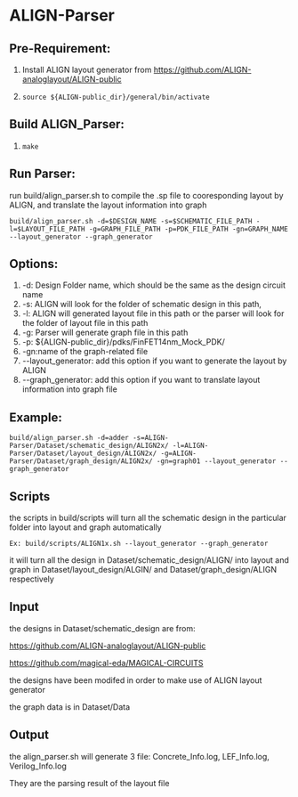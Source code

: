 # ALIGN-Parser

## Pre-Requirement:
1. Install ALIGN layout generator from https://github.com/ALIGN-analoglayout/ALIGN-public
2.     source ${ALIGN-public_dir}/general/bin/activate

## Build ALIGN_Parser:
1.     make

##  Run Parser:
run build/align_parser.sh to compile the .sp file to cooresponding layout by ALIGN, and translate the layout information into graph

    build/align_parser.sh -d=$DESIGN_NAME -s=$SCHEMATIC_FILE_PATH -l=$LAYOUT_FILE_PATH -g=GRAPH_FILE_PATH -p=PDK_FILE_PATH -gn=GRAPH_NAME --layout_generator --graph_generator

## Options:
1. -d: Design Folder name, which should be the same as the design circuit name
2. -s: ALIGN will look for the folder of schematic design in this path, 
3. -l: ALIGN will generated layout file in this path or the parser will look for the folder of layout file in this path
4. -g: Parser will generate graph file in this path
5. -p: ${ALIGN-public_dir}/pdks/FinFET14nm_Mock_PDK/
6. -gn:name of the graph-related file
7. --layout_generator: add this option if you want to generate the layout by ALIGN
8. --graph_generator: add this option if you want to translate layout information into graph file

## Example: 
    build/align_parser.sh -d=adder -s=ALIGN-Parser/Dataset/schematic_design/ALIGN2x/ -l=ALIGN-Parser/Dataset/layout_design/ALIGN2x/ -g=ALIGN-Parser/Dataset/graph_design/ALIGN2x/ -gn=graph01 --layout_generator --graph_generator

## Scripts
the scripts in build/scripts will turn all the schematic design in the particular folder into layout and graph automatically

    Ex: build/scripts/ALIGN1x.sh --layout_generator --graph_generator
    
it will turn all the design in Dataset/schematic_design/ALIGN/ into layout and graph in Dataset/layout_design/ALGIN/ and Dataset/graph_design/ALIGN respectively

## Input
the designs in Dataset/schematic_design are from:

https://github.com/ALIGN-analoglayout/ALIGN-public

https://github.com/magical-eda/MAGICAL-CIRCUITS

the designs have been modifed in order to make use of ALIGN layout generator

the graph data is in Dataset/Data 

## Output
the align_parser.sh will generate 3 file: Concrete_Info.log, LEF_Info.log, Verilog_Info.log

They are the parsing result of the layout file
